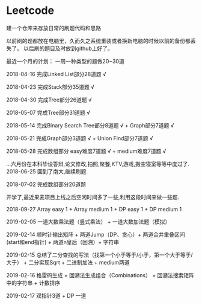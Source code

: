 # Leetcode
建一个仓库来存放日常的刷题代码和思路

以前刷的题都放在电脑里，久而久之系统重装或者换新电脑的时候以前的备份都丢失了。
以后刷的题目及时放到github上好了。

最近一个月的计划：
一周一种类型的题做20~30道

2018-04-16 完成Linked List部分28道题 √

2018-04-23 完成Stack部分35道题 √

2018-04-30 完成Tree部分26道题 √

2018-05-07 完成Tree部分31道题 √

2018-05-14 完成Binary Search Tree部分8道题 √ + Graph部分7道题 √

2018-05-21 完成Graph部分3道题 √ + Union Find部分7道题 √

2018-05-28 完成数组部分 easy难度7道题 √ + medium难度7道题 √

...六月份在本科毕设答辩,论文修改,拍照,聚餐,KTV,游戏,搬空寝室等等中度过了.
2018-06-25 回到了南大,继续刷题.

2018-07-02 完成数组部分20道题 

开学了,最近果麦项目上线之后空闲时间多了一些,利用这段时间来做一些题.

2018-09-27 Array easy 1 + Array medium 1 + DP easy 1 + DP medium 1

2019-02-05 一道大数乘法题（竖式乘法） + 一道大数加法题（模拟）

2019-02-14 顺时针输出矩阵 +  两道Jump（DP、贪心）+ 两道合并重叠区间(start和end指针) + 两道n皇后（回溯）+ 字符串

2019-02-15 总结了二分查找的写法（找第一个小于等于/小于，第一个大于等于/大于） + 二分实现Sqrt + 二进制加法 + medium两道

2019-02-16 格雷码生成 + 回溯法生成组合（Combinations） + 回溯法搜索矩阵中的字符串 + 计数排序

2019-02-17 双指针3道 + DP 一道


